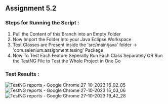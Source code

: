 ## Assignment 5.2

### Steps for Running the Script :
1. Pull the Content of this Branch into an Empty Folder
2. Now Import the Folder into your Java Eclipse Workspace
3. Test Classes are Present inside the 'src/main/java' folder -> 'com.selenium.assignment.tesing' Package
4. Now To Test Each Feature Seperatly Run Each Class Separately OR Run the TestNG File to Test the Whole Project in One Go

### Test Results :
![TestNG reports - Google Chrome 27-10-2023 16_02_05](https://github.com/Suryansh-RCRM/SDET-Intern-Assignments/assets/147688068/3e93b1fb-0c21-4395-9160-cbd31280430c)
![TestNG reports - Google Chrome 27-10-2023 16_03_06](https://github.com/Suryansh-RCRM/SDET-Intern-Assignments/assets/147688068/8b711f3a-beac-4ea3-a54f-f765c23e5dd5)
![TestNG reports - Google Chrome 27-10-2023 19_42_28](https://github.com/Suryansh-RCRM/SDET-Intern-Assignments/assets/147688068/cd11e7e4-05e6-414f-9605-e388711aa20d)
